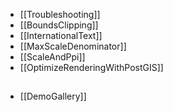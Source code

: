 - [[Troubleshooting]]
- [[BoundsClipping]]
- [[InternationalText]]
- [[MaxScaleDenominator]]
- [[ScaleAndPpi]]
- [[OptimizeRenderingWithPostGIS]]

##

- [[DemoGallery]]
